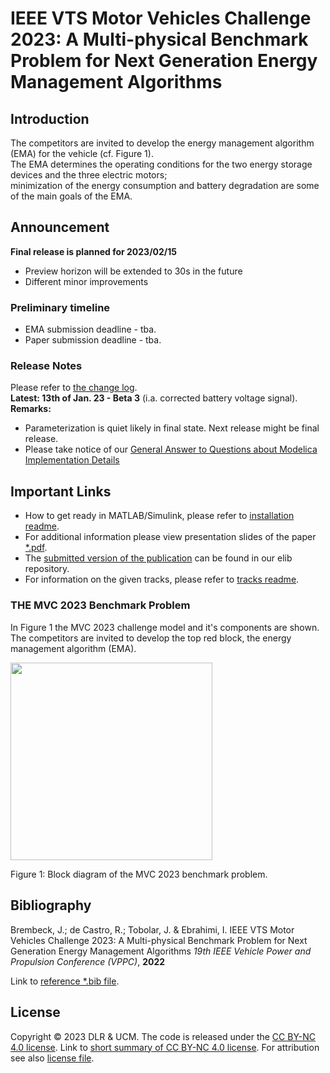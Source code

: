# IEEE VTS Motor Vehicles Challenge 2023: A Multi-physical Benchmark Problem for Next Generation Energy Management Algorithms

## Introduction

The competitors are invited to develop the energy management algorithm (EMA) for the vehicle (cf. Figure 1).  
The EMA determines the operating conditions for the two energy storage devices and the three electric motors;  
minimization of the energy consumption and battery degradation are some  of the main goals of the EMA.

## Announcement
**Final release is planned for 2023/02/15**
- Preview horizon will be extended to 30s in the future
- Different minor improvements

### Preliminary timeline
- EMA submission deadline - tba.
- Paper submission deadline - tba.
### Release Notes
Please refer to [the change log](CHANGELOG.md).  
**Latest: 13th of Jan. 23 - Beta 3** (i.a. corrected battery voltage signal).  
**Remarks:** 
- Parameterization is quiet likely in final state. Next release might be final release.  
- Please take notice of our [General Answer to Questions about Modelica Implementation Details](https://github.com/DLR-VSDC/IEEE-MVC-2023/discussions/17)

## Important Links
- How to get ready in MATLAB/Simulink, please refer to [installation readme](Installation.md).
- For additional information please view presentation slides of the paper [*.pdf](./media/IEEE_VTS_MVC2023.pdf).
- The [submitted version of the publication](https://elib.dlr.de/191407/) can be found in our elib repository.
- For information on the given tracks, please refer to [tracks readme](/Tracks/Readme.md).
### THE MVC 2023 Benchmark Problem

In Figure 1 the MVC 2023 challenge model and it's components are shown.  
The competitors are invited to develop the top red block, the energy management algorithm (EMA).

<img src="./media/EMA_block_diagram.png" style="width:3.3686in;height:3.29562in" />

Figure 1: Block diagram of the MVC 2023 benchmark problem.
## Bibliography

Brembeck, J.; de Castro, R.; Tobolar, J. & Ebrahimi, I.
IEEE VTS Motor Vehicles Challenge 2023: A Multi-physical Benchmark Problem for Next Generation Energy Management Algorithms 
*19th IEEE Vehicle Power and Propulsion Conference (VPPC)*, **2022** 

Link to [reference *.bib file](./media/Bre22_MVC2023.bib).

## License
Copyright © 2023 DLR & UCM. The code is released under the [CC BY-NC 4.0 license](https://creativecommons.org/licenses/by-nc/4.0/legalcode). Link to [short summary of CC BY-NC 4.0 license](https://creativecommons.org/licenses/by-nc/4.0/). For attribution see also [license file](LICENSE.md).

